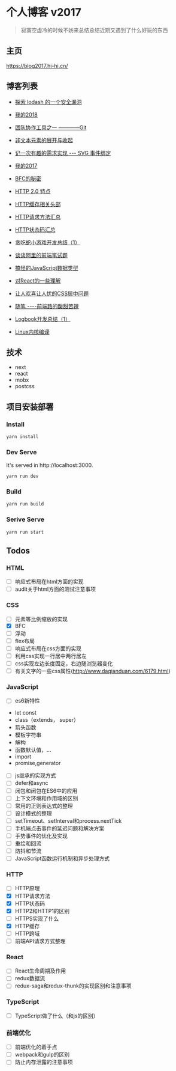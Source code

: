 # 个人博客 v2017

> 寂寞空虚冷的时候不妨来总结总结近期又遇到了什么好玩的东西

## 主页

https://blog2017.hi-hi.cn/

## 博客列表

- [探索 lodash 的一个安全漏洞][19]

- [我的2018][18]

- [团队协作工具之一 ————Git][17]

- [非文本元素的展开与收起][16]

- [记一次有趣的需求实现 --- SVG 事件绑定][15]

- [我的2017][14]

- [BFC的秘密][13]

- [HTTP 2.0 特点][12]

- [HTTP缓存相关头部][11]

- [HTTP请求方法汇总][10]

- [HTTP状态码汇总][9]

- [贪吃蛇小游戏开发总结（1）][8]

- [谈谈阿里的前端笔试题][7]

- [搞怪的JavaScript数据类型][6]

- [对React的一些理解][5]

- [让人欢喜让人忧的CSS居中问题][4]

- [随笔 ----前端路的酸甜苦辣][3]

- [Logbook开发总结（1）][2]

- [Linux内核编译][1]


  [1]: https://github.com/caohuilin/Blog2017/blob/master/static/constant/article0.md
  [2]: https://github.com/caohuilin/Blog2017/blob/master/static/constant/article1.md
  [3]: https://github.com/caohuilin/Blog2017/blob/master/static/constant/article2.md
  [4]: https://github.com/caohuilin/Blog2017/blob/master/static/constant/article3.md
  [5]: https://github.com/caohuilin/Blog2017/blob/master/static/constant/article4.md
  [6]: https://github.com/caohuilin/Blog2017/blob/master/static/constant/article5.md
  [7]: https://github.com/caohuilin/Blog2017/blob/master/static/constant/article6.md
  [8]: https://github.com/caohuilin/Blog2017/blob/master/static/constant/article7.md
  [9]: https://github.com/caohuilin/Blog2017/blob/master/static/constant/article8.md
  [10]: https://github.com/caohuilin/Blog2017/blob/master/static/constant/article9.md
  [11]: https://github.com/caohuilin/Blog2017/blob/master/static/constant/article10.md
  [12]: https://github.com/caohuilin/Blog2017/blob/master/static/constant/article11.md
  [13]: https://blog2017.hi-hi.cn/article/12/the-secret-of-bfc
  [14]: https://github.com/caohuilin/Blog2017/blob/master/static/constant/article13.md
  [15]: https://github.com/caohuilin/Blog2017/blob/master/static/constant/article14.md
  [16]: https://github.com/caohuilin/Blog2017/blob/master/static/constant/article15.md
  [17]: https://github.com/caohuilin/Blog2017/blob/master/static/constant/article16.md
  [18]: https://github.com/caohuilin/Blog2017/blob/master/static/constant/article17.md
  [19]: https://github.com/caohuilin/Blog2017/blob/master/static/constant/article18.md


## 技术

- next
- react
- mobx
- postcss

## 项目安装部署

### Install

```bash
yarn install
```

### Dev Serve

It's served in http://localhost:3000.

```bash
yarn run dev
```

### Build

```bash
yarn run build
```

### Serive Serve

```bash
yarn run start
```

## Todos

### HTML

- [ ] 响应式布局在html方面的实现
- [ ]  audit关于html方面的测试注意事项

### CSS

- [ ] 元素等比例缩放的实现
- [x] BFC
- [ ] 浮动
- [ ] flex布局
- [ ] 响应式布局在css方面的实现
- [ ] 利用css实现一行居中两行居左
- [ ] css实现左边长度固定，右边随浏览器变化
- [ ] 有关文字的一些css属性(http://www.daqianduan.com/6179.html)

### JavaScript

- [ ] es6新特性
- let const
- class（extends， super）
- 箭头函数
- 模板字符串
- 解构
- 函数默认值，...
- import
- promise,generator
- [ ] js继承的实现方式
- [ ] defer和async
- [ ] 闭包和闭包在ES6中的应用
- [ ] 上下文环境和作用域的区别
- [ ] 常用的正则表达式的整理
- [ ] 设计模式的整理
- [ ] setTimeout、setInterval和process.nextTick
- [ ] 手机端点击事件的延迟问题和解决方案
- [ ] 手势事件的优化及实现
- [ ] 重绘和回流
- [ ] 防抖和节流
- [ ] JavaScript函数运行机制和异步处理方式

### HTTP

- [ ] HTTP原理
- [x] HTTP请求方法
- [x] HTTP状态码
- [x] HTTP2和HTTP1的区别
- [ ] HTTPS实现了什么
- [x] HTTP缓存
- [ ] HTTP跨域
- [ ] 前端API请求方式整理

### React

- [ ] React生命周期及作用
- [ ] redux数据流
- [ ] redux-saga和redux-thunk的实现区别和注意事项

### TypeScript

- [ ] TypeScript做了什么（和js的区别）

### 前端优化

- [ ] 前端优化的着手点
- [ ] webpack和gulp的区别
- [ ] 防止内存泄露的注意事项
